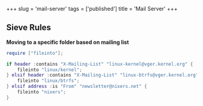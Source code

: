 +++
slug = 'mail-server'
tags = ['published']
title = 'Mail Server'
+++

## Sieve Rules

**Moving to a specific folder based on mailing list**

````lua
require ["fileinto"];

if header :contains "X-Mailing-List" "linux-kernel@vger.kernel.org" {
   	fileinto "linux/kernel";
} elsif header :contains "X-Mailing-List" "linux-btrfs@vger.kernel.org" {
	fileinto "linux/btrfs";
} elsif address :is "From" "newsletter@nixers.net" {
	fileinto "nixers";
}
````
